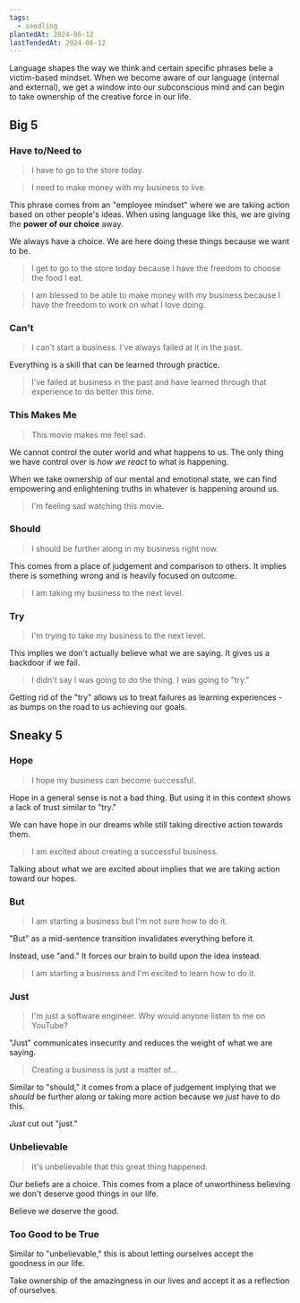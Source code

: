 ```yaml
---
tags:
  - seedling
plantedAt: 2024-06-12
lastTendedAt: 2024-06-12
---
```

Language shapes the way we think and certain specific phrases belie a victim-based mindset. When we become aware of our language (internal and external), we get a window into our subconscious mind and can begin to take ownership of the creative force in our life.

## Big 5

### Have to/Need to

> I have to go to the store today.

> I need to make money with my business to live.

This phrase comes from an "employee mindset" where we are taking action based on other people's ideas. When using language like this, we are giving the **power of our choice** away.

We always have a choice. We are here doing these things because we want to be.

>I get to go to the store today because I have the freedom to choose the food I eat.

> I am blessed to be able to make money with my business because I have the freedom to work on what I love doing.

### Can't

> I can't start a business. I've always failed at it in the past.

Everything is a skill that can be learned through practice.

> I've failed at business in the past and have learned through that experience to do better this time.

### This Makes Me

> This movie makes me feel sad.

We cannot control the outer world and what happens to us. The only thing we have control over is *how we react* to what is happening.

When we take ownership of our mental and emotional state, we can find empowering and enlightening truths in whatever is happening around us.

> I'm feeling sad watching this movie.

### Should

> I should be further along in my business right now.

This comes from a place of judgement and comparison to others. It implies there is something wrong and is heavily focused on outcome.

> I am taking my business to the next level.

### Try

> I'm trying to take my business to the next level.

This implies we don't actually believe what we are saying. It gives us a backdoor if we fail.

> I didn't say I was going to do the thing. I was going to "try."

Getting rid of the "try" allows us to treat failures as learning experiences - as bumps on the road to us achieving our goals.

## Sneaky 5

### Hope

> I hope my business can become successful.

Hope in a general sense is not a bad thing. But using it in this context shows a lack of trust similar to "try."

We can have hope in our dreams while still taking directive action towards them.

> I am excited about creating a successful business.

Talking about what we are excited about implies that we are taking action toward our hopes.

### But

> I am starting a business but I'm not sure how to do it.

"But" as a mid-sentence transition invalidates everything before it.

Instead, use "and." It forces our brain to build upon the idea instead.

> I am starting a business and I'm excited to learn how to do it.

### Just

> I'm just a software engineer. Why would anyone listen to me on YouTube?

"Just" communicates insecurity and reduces the weight of what we are saying.

> Creating a business is just a matter of...

Similar to "should," it comes from a place of judgement implying that we *should* be further along or taking more action because we *just* have to do this.

*Just* cut out "just."

### Unbelievable

> It's unbelievable that this great thing happened.

Our beliefs are a choice. This comes from a place of unworthiness believing we don't deserve good things in our life.

Believe we deserve the good.

### Too Good to be True

Similar to "unbelievable," this is about letting ourselves accept the goodness in our life.

Take ownership of the amazingness in our lives and accept it as a reflection of ourselves.
